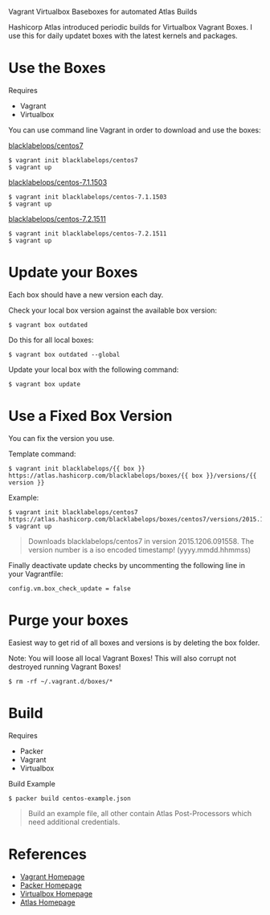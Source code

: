 Vagrant Virtualbox Baseboxes for automated Atlas Builds

Hashicorp Atlas introduced periodic builds for Virtualbox Vagrant Boxes. I use this for daily updatet boxes with the latest kernels and packages.

# Use the Boxes

Requires

* Vagrant
* Virtualbox

You can use command line Vagrant in order to download and use the boxes:

[blacklabelops/centos7](https://atlas.hashicorp.com/blacklabelops/boxes/centos7)

~~~~
$ vagrant init blacklabelops/centos7
$ vagrant up
~~~~

[blacklabelops/centos-7.1.1503](https://atlas.hashicorp.com/blacklabelops/boxes/centos-7.1.1503)

~~~~
$ vagrant init blacklabelops/centos-7.1.1503
$ vagrant up
~~~~

[blacklabelops/centos-7.2.1511](https://atlas.hashicorp.com/blacklabelops/boxes/centos-7.2.1511)

~~~~
$ vagrant init blacklabelops/centos-7.2.1511
$ vagrant up
~~~~

# Update your Boxes

Each box should have a new version each day.

Check your local box version against the available box version:

~~~~
$ vagrant box outdated
~~~~

Do this for all local boxes:

~~~~
$ vagrant box outdated --global
~~~~

Update your local box with the following command:

~~~~
$ vagrant box update
~~~~

# Use a Fixed Box Version

You can fix the version you use.

Template command:

~~~~
$ vagrant init blacklabelops/{{ box }} https://atlas.hashicorp.com/blacklabelops/boxes/{{ box }}/versions/{{ version }}
~~~~

Example:

~~~~
$ vagrant init blacklabelops/centos7 https://atlas.hashicorp.com/blacklabelops/boxes/centos7/versions/2015.1206.091558
$ vagrant up
~~~~

> Downloads blacklabelops/centos7 in version 2015.1206.091558. The version number is a iso encoded timestamp! (yyyy.mmdd.hhmmss)

Finally deactivate update checks by uncommenting the following line in your Vagrantfile:

~~~~
config.vm.box_check_update = false
~~~~

# Purge your boxes

Easiest way to get rid of all boxes and versions is by deleting the box folder.

Note: You will loose all local Vagrant Boxes! This will also corrupt not destroyed running Vagrant Boxes!

~~~~
$ rm -rf ~/.vagrant.d/boxes/*
~~~~

# Build

Requires

* Packer
* Vagrant
* Virtualbox

Build Example

~~~~
$ packer build centos-example.json
~~~~

> Build an example file, all other contain Atlas Post-Processors which need additional credentials.

# References

* [Vagrant Homepage](https://www.vagrantup.com/)
* [Packer Homepage](https://www.packer.io/)
* [Virtualbox Homepage](https://www.virtualbox.org/)
* [Atlas Homepage](https://atlas.hashicorp.com/)
